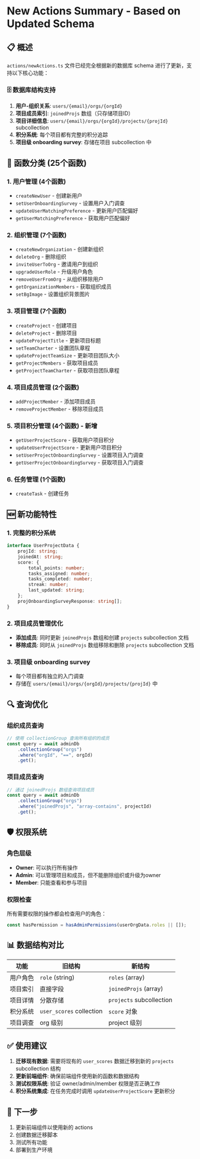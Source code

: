 # New Actions Summary - Based on Updated Schema

## 📋 概述

`actions/newActions.ts` 文件已经完全根据新的数据库 schema 进行了更新，支持以下核心功能：

### 🗄️ 数据库结构支持

1. **用户-组织关系**: `users/{email}/orgs/{orgId}`
2. **项目成员索引**: `joinedProjs` 数组（只存储项目ID）
3. **项目详细信息**: `users/{email}/orgs/{orgId}/projects/{projId}` subcollection
4. **积分系统**: 每个项目都有完整的积分追踪
5. **项目级 onboarding survey**: 存储在项目 subcollection 中

## 🔧 函数分类 (25个函数)

### 1. 用户管理 (4个函数)
- `createNewUser` - 创建新用户
- `setUserOnboardingSurvey` - 设置用户入门调查
- `updateUserMatchingPreference` - 更新用户匹配偏好
- `getUserMatchingPreference` - 获取用户匹配偏好

### 2. 组织管理 (7个函数)
- `createNewOrganization` - 创建新组织
- `deleteOrg` - 删除组织
- `inviteUserToOrg` - 邀请用户到组织
- `upgradeUserRole` - 升级用户角色
- `removeUserFromOrg` - 从组织移除用户
- `getOrganizationMembers` - 获取组织成员
- `setBgImage` - 设置组织背景图片

### 3. 项目管理 (7个函数)
- `createProject` - 创建项目
- `deleteProject` - 删除项目
- `updateProjectTitle` - 更新项目标题
- `setTeamCharter` - 设置团队章程
- `updateProjectTeamSize` - 更新项目团队大小
- `getProjectMembers` - 获取项目成员
- `getProjectTeamCharter` - 获取项目团队章程

### 4. 项目成员管理 (2个函数)
- `addProjectMember` - 添加项目成员
- `removeProjectMember` - 移除项目成员

### 5. 项目积分管理 (4个函数) - **新增**
- `getUserProjectScore` - 获取用户项目积分
- `updateUserProjectScore` - 更新用户项目积分
- `setUserProjectOnboardingSurvey` - 设置项目入门调查
- `getUserProjectOnboardingSurvey` - 获取项目入门调查

### 6. 任务管理 (1个函数)
- `createTask` - 创建任务

## 🆕 新功能特性

### 1. 完整的积分系统
```typescript
interface UserProjectData {
    projId: string;
    joinedAt: string;
    score: {
        total_points: number;
        tasks_assigned: number;
        tasks_completed: number;
        streak: number;
        last_updated: string;
    };
    projOnboardingSurveyResponse: string[];
}
```

### 2. 项目成员管理优化
- **添加成员**: 同时更新 `joinedProjs` 数组和创建 `projects` subcollection 文档
- **移除成员**: 同时从 `joinedProjs` 数组移除和删除 `projects` subcollection 文档

### 3. 项目级 onboarding survey
- 每个项目都有独立的入门调查
- 存储在 `users/{email}/orgs/{orgId}/projects/{projId}` 中

## 🔍 查询优化

### 组织成员查询
```typescript
// 使用 collectionGroup 查询所有组织的成员
const query = await adminDb
    .collectionGroup("orgs")
    .where("orgId", "==", orgId)
    .get();
```

### 项目成员查询
```typescript
// 通过 joinedProjs 数组查询项目成员
const query = await adminDb
    .collectionGroup("orgs")
    .where("joinedProjs", "array-contains", projectId)
    .get();
```

## 🛡️ 权限系统

### 角色层级
- **Owner**: 可以执行所有操作
- **Admin**: 可以管理项目和成员，但不能删除组织或升级为owner
- **Member**: 只能查看和参与项目

### 权限检查
所有需要权限的操作都会检查用户的角色：
```typescript
const hasPermission = hasAdminPermissions(userOrgData.roles || []);
```

## 📊 数据结构对比

| 功能 | 旧结构 | 新结构 |
|------|--------|--------|
| 用户角色 | `role` (string) | `roles` (array) |
| 项目索引 | 直接字段 | `joinedProjs` (array) |
| 项目详情 | 分散存储 | `projects` subcollection |
| 积分系统 | `user_scores` collection | `score` 对象 |
| 项目调查 | org 级别 | project 级别 |

## ✅ 使用建议

1. **迁移现有数据**: 需要将现有的 `user_scores` 数据迁移到新的 `projects` subcollection 结构
2. **更新前端组件**: 确保前端组件使用新的函数和数据结构
3. **测试权限系统**: 验证 owner/admin/member 权限是否正确工作
4. **积分系统集成**: 在任务完成时调用 `updateUserProjectScore` 更新积分

## 🚀 下一步

1. 更新前端组件以使用新的 actions
2. 创建数据迁移脚本
3. 测试所有功能
4. 部署到生产环境
